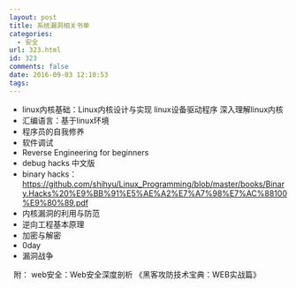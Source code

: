 ```yaml
---
layout: post
title: 系统漏洞相关书单
categories:
  - 安全
url: 323.html
id: 323
comments: false
date: 2016-09-03 12:10:53
tags:
---
```


*   linux内核基础：Linux内核设计与实现 linux设备驱动程序 深入理解linux内核
*   汇编语言：基于linux环境
*   程序员的自我修养
*   软件调试
*   Reverse Engineering for beginners
*   debug hacks 中文版
*   binary hacks：https://github.com/shihyu/Linux_Programming/blob/master/books/Binary.Hacks%20%E9%BB%91%E5%AE%A2%E7%A7%98%E7%AC%88100%E9%80%89.pdf
*   内核漏洞的利用与防范
*   逆向工程基本原理
*   加密与解密
*   0day
*   漏洞战争

  附： web安全：Web安全深度剖析 《黑客攻防技术宝典：WEB实战篇》